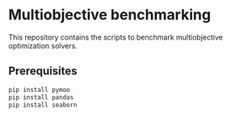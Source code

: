 Multiobjective benchmarking
===========================

This repository contains the scripts to benchmark multiobjective optimization solvers.

Prerequisites
-------------

```bash
pip install pymoo
pip install pandas
pip install seaborn
```

